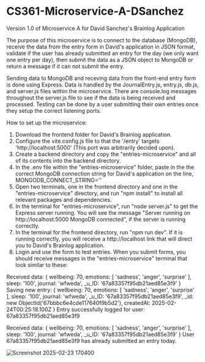 # CS361-Microservice-A-DSanchez

Version 1.0 of Microservice A for David Sanchez's Brainlog Application

The purpose of this microservice is to connect to the database (MongoDB), receive the data from the entry form in David's application in JSON format, validate if the user has already submitted an entry for the day (we only want one entry per day), then submit the data as a JSON object to MongoDB or return a message if it can not submit the entry. 

Sending data to MongoDB and receving data from the front-end entry form is done using Express. Data is handled by the JournalEntry.js, entry.js, db.js, and server.js files within the microservice. There are console.log messages throughout the server.js file to see if the data is being received and processed. Testing can be done by a user submitting their own entries once they setup the correct listening ports. 

How to set up the microservice:
1. Download the frontend folder for David's Brainlog application.
2. Configure the vite.config.js file to that the '/entry' targets 'http://localhost:5000' (This port was arbitrarily decided upon).
3. Create a backend directory and copy the "entries-microservice" and all of its contents into the backend directory.
4. In the .env file within the "entries-microservice" folder, paste in the the correct MongoDB connection string for David's application on the line, MONGODB_CONNECT_STRING=''
5. Open two terminals, one in the frontend directory and one in the "entries-microservice" directory, and run "npm install" to install all relevant packages and dependencies.
6. In the terminal for "entries-microservice", run "node server.js" to get the Express server running. You will see the message "Server running on http://localhost:5000
MongoDB connected", if the server is running correctly.
7. In the terminal for the frontend directory, run "npm run dev". If it is running correctly, you will receive a http://localhost link that will direct you to David's Brainlog application.
8. Login and use the form to test entries. When you submit forms, you should receive messages in the "entries-microservice" terminal that look similar to these:

Received data: {
  wellbeing: 70,
  emotions: [ 'sadness', 'anger', 'surprise' ],
  sleep: '100',
  journal: 'wfweda',
  _u_ID: '67a83357f95db21aed85e3f9'
}
Saving new entry: {
  wellbeing: 70,
  emotions: [ 'sadness', 'anger', 'surprise' ],
  sleep: '100',
  journal: 'wfweda',
  _u_ID: '67a83357f95db21aed85e3f9',
  _id: new ObjectId('67bbbc6e4cde117640f9b5d2'),
  createdAt: 2025-02-24T00:25:18.100Z
}
Entry successfully logged for user: 67a83357f95db21aed85e3f9

Received data: {
  wellbeing: 70,
  emotions: [ 'sadness', 'anger', 'surprise' ],
  sleep: '100',
  journal: 'wfweda',
  _u_ID: '67a83357f95db21aed85e3f9'
}
User 67a83357f95db21aed85e3f9 has already submitted an entry today.

![Screenshot 2025-02-23 170400](https://github.com/user-attachments/assets/100b9c89-c20f-413d-9d14-70f714247067)





